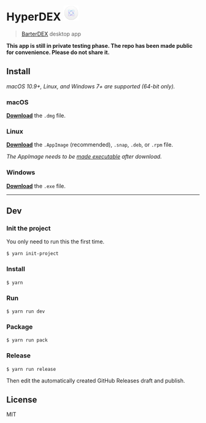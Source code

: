 # HyperDEX <img src="app/static/icon.png" width="40">

> [BarterDEX](https://barterdex.supernet.org) desktop app

**This app is still in private testing phase. The repo has been made public for convenience. Please do not share it.**

## Install

*macOS 10.9+, Linux, and Windows 7+ are supported (64-bit only).*

### macOS

[**Download**](https://github.com/lukechilds/hyperdex/releases/latest) the `.dmg` file.

### Linux

[**Download**](https://github.com/lukechilds/hyperdex/releases/latest) the `.AppImage` (recommended), `.snap`, `.deb`, or `.rpm` file.

*The AppImage needs to be [made executable](http://discourse.appimage.org/t/how-to-make-an-appimage-executable/80) after download.*

### Windows

[**Download**](https://github.com/lukechilds/hyperdex/releases/latest) the `.exe` file.


---


## Dev

### Init the project

You only need to run this the first time.

```
$ yarn init-project
```

### Install

```
$ yarn
```

### Run

```
$ yarn run dev
```

### Package

```
$ yarn run pack
```

### Release

```
$ yarn run release
```

Then edit the automatically created GitHub Releases draft and publish.


## License

MIT

